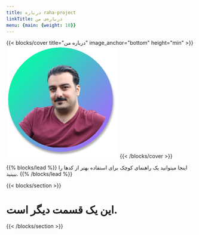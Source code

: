```yaml
---
title: درباره raha-project
linkTitle: درباره‌ی من
menu: {main: {weight: 10}}
---
```


{{< blocks/cover title="درباره من" image_anchor="bottom" height="min" >}}
<img src="alireza.png" />
{{< /blocks/cover >}}

{{% blocks/lead %}}
اینجا میتوانید یک راهنمای کوچک برای استفاده بهتر از کدها را ببینید.
{{% /blocks/lead %}}

{{< blocks/section >}}
  <h1 class="text-center">این یک قسمت دیگر است.</h1>
{{< /blocks/section >}}
